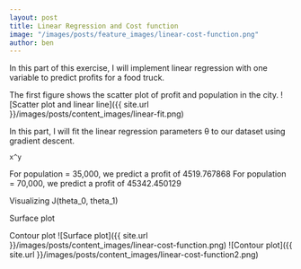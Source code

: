```yaml
---
layout: post
title: Linear Regression and Cost function
image: "/images/posts/feature_images/linear-cost-function.png"
author: ben
---
```


In this part of this exercise, I will implement linear regression with one variable to predict profits for a food truck. 

The first figure shows the scatter plot of profit and population in the city. 
![Scatter plot and linear line]({{ site.url }}/images/posts/content_images/linear-fit.png)

In this part, I will fit the linear regression parameters θ to our dataset using gradient descent. 
```
x^y
```
For population = 35,000, we predict a profit of 4519.767868
For population = 70,000, we predict a profit of 45342.450129

Visualizing J(theta_0, theta_1)

Surface plot

Contour plot
![Surface plot]({{ site.url }}/images/posts/content_images/linear-cost-function.png)
![Contour plot]({{ site.url }}/images/posts/content_images/linear-cost-function2.png)